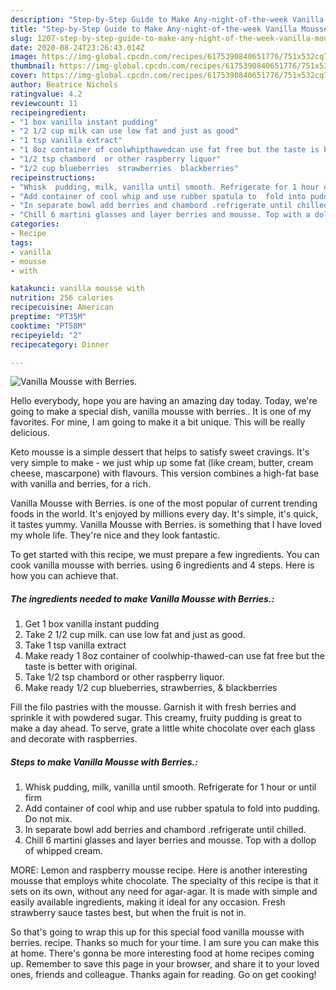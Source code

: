 ```yaml
---
description: "Step-by-Step Guide to Make Any-night-of-the-week Vanilla Mousse with Berries."
title: "Step-by-Step Guide to Make Any-night-of-the-week Vanilla Mousse with Berries."
slug: 1207-step-by-step-guide-to-make-any-night-of-the-week-vanilla-mousse-with-berries
date: 2020-08-24T23:26:43.014Z
image: https://img-global.cpcdn.com/recipes/6175390840651776/751x532cq70/vanilla-mousse-with-berries-recipe-main-photo.jpg
thumbnail: https://img-global.cpcdn.com/recipes/6175390840651776/751x532cq70/vanilla-mousse-with-berries-recipe-main-photo.jpg
cover: https://img-global.cpcdn.com/recipes/6175390840651776/751x532cq70/vanilla-mousse-with-berries-recipe-main-photo.jpg
author: Beatrice Nichols
ratingvalue: 4.2
reviewcount: 11
recipeingredient:
- "1 box vanilla instant pudding"
- "2 1/2 cup milk can use low fat and just as good"
- "1 tsp vanilla extract"
- "1 8oz container of coolwhipthawedcan use fat free but the taste is better with original"
- "1/2 tsp chambord  or other raspberry liquor"
- "1/2 cup blueberries  strawberries  blackberries"
recipeinstructions:
- "Whisk  pudding, milk, vanilla until smooth. Refrigerate for 1 hour or until firm"
- "Add container of cool whip and use rubber spatula to  fold into pudding. Do not mix."
- "In separate bowl add berries and chambord .refrigerate until chilled."
- "Chill 6 martini glasses and layer berries and mousse. Top with a dollop of whipped cream."
categories:
- Recipe
tags:
- vanilla
- mousse
- with

katakunci: vanilla mousse with 
nutrition: 256 calories
recipecuisine: American
preptime: "PT35M"
cooktime: "PT58M"
recipeyield: "2"
recipecategory: Dinner

---
```



![Vanilla Mousse with Berries.](https://img-global.cpcdn.com/recipes/6175390840651776/751x532cq70/vanilla-mousse-with-berries-recipe-main-photo.jpg)

Hello everybody, hope you are having an amazing day today. Today, we're going to make a special dish, vanilla mousse with berries.. It is one of my favorites. For mine, I am going to make it a bit unique. This will be really delicious.

Keto mousse is a simple dessert that helps to satisfy sweet cravings. It&#39;s very simple to make - we just whip up some fat (like cream, butter, cream cheese, mascarpone) with flavours. This version combines a high-fat base with vanilla and berries, for a rich.

Vanilla Mousse with Berries. is one of the most popular of current trending foods in the world. It's enjoyed by millions every day. It's simple, it's quick, it tastes yummy. Vanilla Mousse with Berries. is something that I have loved my whole life. They're nice and they look fantastic.


To get started with this recipe, we must prepare a few ingredients. You can cook vanilla mousse with berries. using 6 ingredients and 4 steps. Here is how you can achieve that.

<!--inarticleads1-->

##### The ingredients needed to make Vanilla Mousse with Berries.:

1. Get 1 box vanilla instant pudding
1. Take 2 1/2 cup milk. can use low fat and just as good.
1. Take 1 tsp vanilla extract
1. Make ready 1 8oz container of coolwhip-thawed-can use fat free but the taste is better with original.
1. Take 1/2 tsp chambord  or other raspberry liquor.
1. Make ready 1/2 cup blueberries,  strawberries, &amp; blackberries


Fill the filo pastries with the mousse. Garnish it with fresh berries and sprinkle it with powdered sugar. This creamy, fruity pudding is great to make a day ahead. To serve, grate a little white chocolate over each glass and decorate with raspberries. 

<!--inarticleads2-->

##### Steps to make Vanilla Mousse with Berries.:

1. Whisk  pudding, milk, vanilla until smooth. Refrigerate for 1 hour or until firm
1. Add container of cool whip and use rubber spatula to  fold into pudding. Do not mix.
1. In separate bowl add berries and chambord .refrigerate until chilled.
1. Chill 6 martini glasses and layer berries and mousse. Top with a dollop of whipped cream.


MORE: Lemon and raspberry mousse recipe. Here is another interesting mousse that employs white chocolate. The specialty of this recipe is that it sets on its own, without any need for agar-agar. It is made with simple and easily available ingredients, making it ideal for any occasion. Fresh strawberry sauce tastes best, but when the fruit is not in. 

So that's going to wrap this up for this special food vanilla mousse with berries. recipe. Thanks so much for your time. I am sure you can make this at home. There's gonna be more interesting food at home recipes coming up. Remember to save this page in your browser, and share it to your loved ones, friends and colleague. Thanks again for reading. Go on get cooking!
